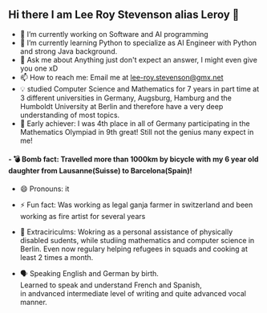 ## Hi there I am Lee Roy Stevenson alias Leroy 👋

- 🔭 I’m currently working on Software and AI programming
- 🌱 I’m currently learning Python to specialize as AI Engineer with Python and strong Java background.
- 💬 Ask me about Anything just don't expect an answer, I might even give you one xD
- 📫 How to reach me: Email me at lee-roy.stevenson@gmx.net
- 💡 studied Computer Science and Mathematics for 7 years in part time at 3 different universities in Germany, Augsburg, Hamburg and the Humboldt University at Berlin and therefore have a very deep understanding of most topics.
- 🦈 Early achiever: I was 4th place in all of Germany participating in the Mathematics Olympiad in 9th great! Still not the genius many expect in me!
#### - 💣  Bomb fact: Travelled more than 1000km by bicycle with my 6 year old daughter from Lausanne(Suisse) to Barcelona(Spain)!
- 😄 Pronouns: it
- ⚡ Fun fact: Was working as legal ganja farmer in switzerland and been working as fire artist for several years
- 🏥 Extraciriculms: Wokring as a personal assistance of physically disabled sudents, while studiing mathematics and computer science in Berlin.
    Even now regulary helping refugees in squads and cooking at least 2 times a month.

- 🗣️ Speaking English and German by birth.    
   Learned to speak and understand French and Spanish,   
   in andvanced intermediate level of writing and quite advanced vocal manner.
